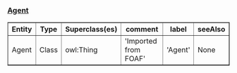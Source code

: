 ## <h3><a href="http://xmlns.com/foaf/0.1/Agent">Agent</a></h3><table border="1" class="dataframe">
  <thead>
    <tr style="text-align: center;">
      <th>Entity</th>
      <th>Type</th>
      <th>Superclass(es)</th>
      <th>comment</th>
      <th>label</th>
      <th>seeAlso</th>
    </tr>
  </thead>
  <tbody>
    <tr>
      <td>Agent</td>
      <td>Class</td>
      <td>owl:Thing</td>
      <td>'Imported from FOAF'</td>
      <td>'Agent'</td>
      <td>None</td>
    </tr>
  </tbody>
</table>